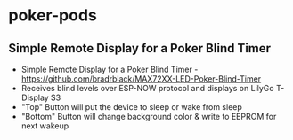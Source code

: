 # poker-pods
## Simple Remote Display for a Poker Blind Timer

 * Simple Remote Display for a Poker Blind Timer - https://github.com/bradrblack/MAX72XX-LED-Poker-Blind-Timer
 * Receives blind levels over ESP-NOW protocol and displays on LilyGo T-Display S3
 * "Top" Button will put the device to sleep or wake from sleep
 * "Bottom" Button will change background color & write to EEPROM for next wakeup


